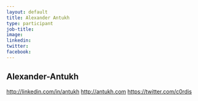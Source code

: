 ```yaml
---
layout: default
title: Alexander Antukh
type: participant
job-title:
image: 
linkedin:
twitter:
facebook:
---
```



## Alexander-Antukh

http://linkedin.com/in/antukh
http://antukh.com
https://twitter.com/c0rdis
